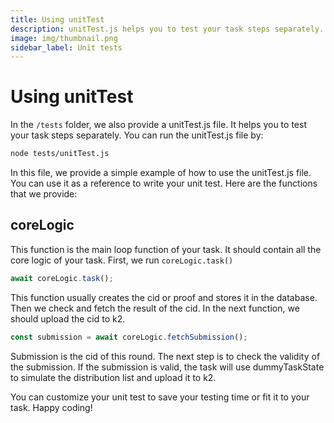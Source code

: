 ```yaml
---
title: Using unitTest
description: unitTest.js helps you to test your task steps separately.
image: img/thumbnail.png
sidebar_label: Unit tests
---
```


# Using unitTest

In the `/tests` folder, we also provide a unitTest.js file. It helps you to test your task steps separately. You can run the unitTest.js file by:

```sh
node tests/unitTest.js
```

In this file, we provide a simple example of how to use the unitTest.js file. You can use it as a reference to write your unit test. Here are the functions that we provide:

## coreLogic

This function is the main loop function of your task. It should contain all the core logic of your task. First, we run `coreLogic.task()`

```js
await coreLogic.task();
```

This function usually creates the cid or proof and stores it in the database. Then we check and fetch the result of the cid. In the next function, we should upload the cid to k2.

```js
const submission = await coreLogic.fetchSubmission();
```

Submission is the cid of this round. The next step is to check the validity of the submission. If the submission is valid, the task will use dummyTaskState to simulate the distribution list and upload it to k2.


You can customize your unit test to save your testing time or fit it to your task. Happy coding!
